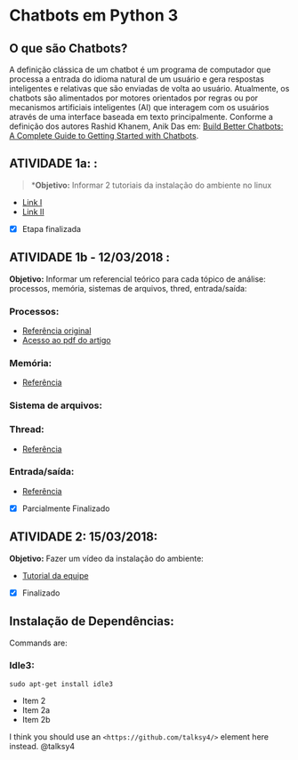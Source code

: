 # Chatbots em Python 3

## O que são Chatbots? 

A definição clássica de um chatbot é um programa de computador que processa a entrada do idioma natural de um usuário e gera respostas inteligentes e relativas que são enviadas de volta ao usuário. Atualmente, os chatbots são alimentados por motores orientados por regras ou por mecanismos artificiais inteligentes (AI) que interagem com os usuários através de uma interface baseada em texto principalmente. Conforme a definição dos autores Rashid Khanem, Anik Das em: [Build Better Chatbots: A Complete Guide to Getting Started with Chatbots](https://www.amazon.com/Build-Better-Chatbots-Complete-Getting/dp/1484231104).

## ATIVIDADE 1a: :
 > ***Objetivo:** Informar 2 tutoriais da instalação do ambiente no linux

 * [Link I ](https://www.youtube.com/watch?v=EhphaG6bk0M)
 * [Link II ](https://www.youtube.com/watch?v=EhphaG6bk0M)

- [x] Etapa finalizada

## ATIVIDADE 1b - 12/03/2018 :

**Objetivo:** Informar um referencial teórico para cada tópico de análise: processos, memória, sistemas de arquivos, thred, entrada/saída:

### Processos: 
  - [Referência original](http://ieeexplore.ieee.org/stamp/stamp.jsp?tp=&arnumber=7975913)
  - [Acesso ao pdf do artigo](https://drive.google.com/drive/folders/1vkwcpHW0gzbg93cotzKxNMK4drQ2hnCA?usp=sharing) 

### Memória: 
 - [Referência](https://chatbotsjournal.com/25-chat-platforms-a-comparative-table-aeefc932eaff)

### Sistema de arquivos:


### Thread: 
 - [Referência](https://medium.com/slack-developer-blog/bringing-your-bot-into-threaded-messages-cd272a42924f)

### Entrada/saída:
  - [Referência]()

- [x] Parcialmente Finalizado


## ATIVIDADE 2: 15/03/2018: 

**Objetivo:** Fazer um vídeo da instalação do ambiente: 

 - [Tutorial da equipe](http://ieeexplore.ieee.org/stamp/stamp.jsp?tp=&arnumber=7975913)
 
- [x] Finalizado
## Instalação de Dependências:

Commands are:

### Idle3:
  `sudo apt-get install idle3` 
 
 * Item 2  
 * Item 2a  
 * Item 2b 

I think you should use an `<https://github.com/talksy4/>` element here instead. 
@talksy4
